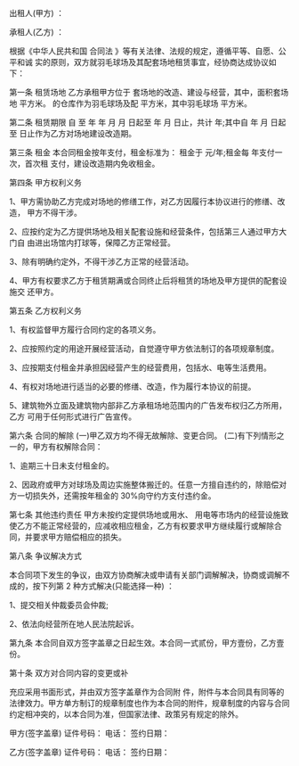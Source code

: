 
 


出租人(甲方) ：


承租人(乙方) ：


根据《中华人民共和国
合同法
》等有关法律、法规的规定，遵循平等、自愿、公平和诚 实的原则，双方就羽毛球场及其配套场地租赁事宜，经协商达成协议如下：


第一条 租赁场地 乙方承租甲方位于 套场地的改造、建设与经营，其中，面积套场地 平方米。 的仓库作为羽毛球场及配 平方米，其中羽毛球场 平方米。


第二条 租赁期限 自 至 年 年 月 月 日起至 年 月 日止，共计 年;其中自 年 月 日起至 日止作为乙方对场地建设改造期。


第三条 租金 本合同租金按年支付，租金标准为： 租金于 元/年;租金每 年支付一次，首次租 支付，建设改造期内免收租金。


第四条 甲方权利义务 



1、甲方需协助乙方完成对场地的修缮工作，对乙方因履行本协议进行的修缮、改造， 甲方不得干涉。 



2、应按约定为乙方提供场地及相关配套设施和经营条件，包括第三人通过甲方大门自 由进出场馆内打球等，保障乙方正常经营。 



3、除有明确约定外，不得干涉乙方正常的经营活动。 



4、甲方有权要求乙方于租赁期满或合同终止后将租赁的场地及甲方提供的配套设施交 还甲方。


第五条 乙方权利义务 



1、有权监督甲方履行合同约定的各项义务。 



2、应按照约定的用途开展经营活动，自觉遵守甲方依法制订的各项规章制度。 



3、应按期支付租金并承担因经营产生的经营费用，包括水、电等生活费用。


4、有权对场地进行适当的必要的修缮、改造，作为履行本协议的前提。 



5、建筑物外立面及建筑物内部非乙方承租场地范围内的广告发布权归乙方所用，乙方 可用于任何形式进行广告宣传。


第六条 合同的解除 (一)甲乙双方均不得无故解除、变更合同。 (二)有下列情形之一的，甲方有权解除合同： 



1、逾期三十日未支付租金的。 



2、因政府或甲方对球场及周边实施整体搬迁的。任意一方擅自违约的，除赔偿对方一切损失外，还需按年租金的 30%向守约方支付违约金。


第七条 其他违约责任 甲方未按约定提供场地或用水、 用电等市场内的经营设施致使乙方不能正常经营的，应减收相应租金，乙方有权要求甲方继续履行或解除合同，并要求甲方赔偿相应的损失。


第八条 争议解决方式


本合同项下发生的争议，由双方协商解决或申请有关部门调解解决，协商或调解不成的，按下列第 2 种方式解决(只能选择一种) ：


1、提交相关仲裁委员会仲裁; 



2、依法向经营所在地人民法院起诉。


第九条 本合同自双方签字盖章之日起生效。本合同一式贰份，甲方壹份，乙方壹份。


第十条 双方对合同内容的变更或补


充应采用书面形式，并由双方签字盖章作为合同附 件，附件与本合同具有同等的法律效力。甲方单方制订的规章制度也作为本合同的附件，规章制度的内容与合同约定相冲突的，以本合同为准，但国家法律、政策另有规定的除外。


甲方(签字盖章) 证件号码： 电话： 签约日期：


乙方(签字盖章) 证件号码： 电话： 签约日期：
 


 

 
 
 
 
 
  


  
 

  


  


  
 
 
 
 

